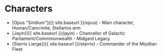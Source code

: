 # Characters
* [Opus "Siridium"]({{ site.baseurl }}/opus) - Main character, Human/Cancrinite, Stellarios arm
* [Jayin]({{ site.baseurl }}/jayin) - Chancellor of Galactic Parliament/Commmonwealth - Midgard Legacy
* [Starrix Lierge]({{ site.baseurl }}/starrix) - Commander of the Miydlian Fleet
